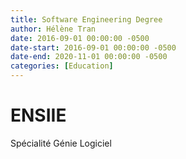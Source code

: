 ```yaml
---
title: Software Engineering Degree
author: Hélène Tran
date: 2016-09-01 00:00:00 -0500
date-start: 2016-09-01 00:00:00 -0500
date-end: 2020-11-01 00:00:00 -0500
categories: [Education]
---
```


# ENSIIE

Spécialité Génie Logiciel